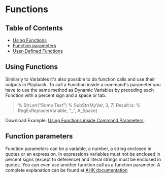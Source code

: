 ﻿# Functions

## Table of Contents

* [Using Functions](#using-functions)
* [Function parameters](#function-parameters)
* [User-Defined Functions](#user-defined-functions)

## Using Functions

Similarly to Variables it's also possible to do function calls and use their outputs in Playback. To call a Function inside a command's parameter you have to use the same method as Dynamic Variables by preceding each Function with a percent sign and a space or tab.  

> % StrLen("Some Text")
> % SubStr(MyVar, 3, 7)
> Result is: % RegExReplace(Variable, "_", A_Space)

Download Example: [Using Functions inside Command Parameters](Examples/Functions.pmc).

## Function parameters

Function parameters can be a variable, a number, a string enclosed in quotes or an expression. In expressions variables must not be enclosed in percent signs (except to deference) and literal strings must be enclosed in quotes. You can even use another function call as a function parameter. A complete explanation can be found at [AHK documentation](http://autohotkey.com/docs/Variables.htm#Expressions)

